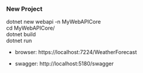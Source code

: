 ### New Project

dotnet new webapi -n MyWebAPICore\
cd MyWebAPICore/\
dotnet build\
dotnet run

- browser:
https://localhost:7224/WeatherForecast

- swagger:
http://localhost:5180/swagger

